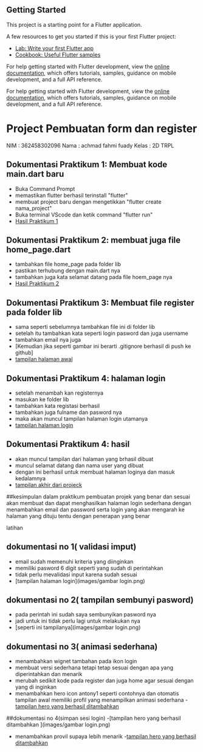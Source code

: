 
## Getting Started

This project is a starting point for a Flutter application.

A few resources to get you started if this is your first Flutter project:

- [Lab: Write your first Flutter app](https://docs.flutter.dev/get-started/codelab)
- [Cookbook: Useful Flutter samples](https://docs.flutter.dev/cookbook)

For help getting started with Flutter development, view the
[online documentation](https://docs.flutter.dev/), which offers tutorials,
samples, guidance on mobile development, and a full API reference.



For help getting started with Flutter development, view the
[online documentation](https://docs.flutter.dev/), which offers tutorials,
samples, guidance on mobile development, and a full API reference.

# Project Pembuatan form dan register

NIM : 362458302096
Nama : achmad fahmi fuady
Kelas : 2D TRPL

## Dokumentasi Praktikum 1: Membuat kode main.dart baru
- Buka Command Prompt
- memastikan flutter berhasil terinstall "flutter"
- membuat project baru dengan mengetikkan "flutter create nama_project"
- Buka terminal VScode dan ketik command "flutter run"
- [Hasil Praktikum 1](images/main.dart.png)


## Dokumentasi Praktikum 2: membuat juga file home_page.dart
- tambahkan file home_page pada folder lib
- pastikan terhubung dengan main.dart nya 
- tambahkan juga kata selamat datang pada file hoem_page nya
- [Hasil Praktikum 2](images/home.dart.png)


## Dokumentasi Praktikum 3: Membuat file register pada folder lib 
- sama seperti sebelumnya tambahkan file ini di folder lib 
- setelah itu tambahkan kata seperti login pasword dan juga username
- tambahkan email nya juga 
- [Kemudian jika seperti gambar ini berarti .gitignore berhasil di push ke github]
- [tampilan halaman awal](images/antony.dart.png)


## Dokumentasi Praktikum 4: halaman login 
- setelah menambah kan registernya 
- masukan ke folder lib 
- tambahkan kata registasi berhasil 
- tambahkan juga fulname dan pasword nya
- maka akan muncul tampilan halaman login utamanya
- [tampilan halaman login ](images/antony.png)

## Dokumentasi Praktikum 4: hasil 
- akan muncul tampilan dari halaman yang brhasil dibuat 
- muncul selamat datang dan nama user yang dibuat 
- dengan ini berhasil untuk membuat halaman loginya dan masuk kedalamnya
- [tampilan akhir dari projeck](images/perubahan.png)

##kesimpulan dalam praktikum 
pembuatan projek yang benar dan sesuai akan membuat dan dapat menghasilkan halaman login sederhana dengan menambahkan email dan password serta
login yang akan mengarah ke halaman yang dituju tentu dengan penerapan yang benar 


latihan 
## dokumentasi no 1( validasi imput)
- email sudah memenuhi kriteria yang diinginkan 
- memiliki pasword 6 digit seperti yang sudah di perintahkan 
- tidak perlu mevalidasi input karena sudah sesuai 
- [tampilan halaman login](images/gambar login.png)

## dokumentasi no 2( tampilan sembunyi pasword)
- pada perintah ini sudah saya sembunyikan pasword nya 
- jadi untuk ini tidak perlu lagi untuk melakukan nya
- [seperti ini tampilanya](images/gambar login.png)

## dokumentasi no 3( animasi sederhana)
- menambahkan wignet tambahan pada ikon login 
- membuat versi sederhana tetapi tetap sesuai dengan apa yang diperintahkan dan menarik
- merubah sedikit kode pada register dan juga home agar sesuai dengan yang di inginkan 
- menambahkan hero icon antony1 seperti contohnya dan otomatis tampilan awal memiliki profil yang menampilkan animasi sederhana
-[tampilan hero yang berhasil ditambahkan ](images/tampilan.png)

##dokumentasi no 4(simpan sesi login)
-[tampilan hero yang berhasil ditambahkan ](images/gambar login.png)
- menambahkan provil supaya lebih menarik
-[tampilan hero yang berhasil ditambahkan ](images/antony1.png)
